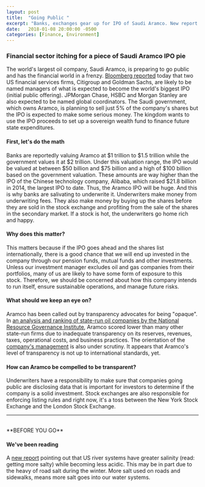 ```yaml
---
layout: post
title:  "Going Public "
excerpt: "Banks, exchanges gear up for IPO of Saudi Aramco. New report points to damage on water systems from too much road salt."
date:   2018-01-08 20:00:00 -0500
categories: [Finance, Environment]
---
```


### Financial sector itching for a piece of Saudi Aramco IPO pie

The world's largest oil company, Saudi Aramco, is preparing to go public and has the financial world in a frenzy. <a href="https://www.bloomberg.com/news/articles/2018-01-08/goldman-citi-are-said-to-be-in-lead-for-top-roles-in-aramco-ipo" target="_blank">Bloomberg reported</a> today that two US financial services firms, Citigroup and Goldman Sachs, are likely to be named managers of what is expected to become the world's biggest IPO (initial public offering). JPMorgan Chase, HSBC and Morgan Stanley are also expected to be named global coordinators. The Saudi government, which owns Aramco, is planning to sell just 5% of the company's shares but the IPO is expected to make some serious money. The kingdom wants to use the IPO proceeds to set up a sovereign wealth fund to finance future state expenditures.

#### First, let's do the math

Banks are reportedly valuing Aramco at $1 trillion to $1.5 trillion while the government values it at $2 trillion. Under this valuation range, the IPO would be valued at between $50 billion and $75 billion and a high of $100 billion based on the government valuation. These amounts are way higher than the IPO of the Chinese technology company, Alibaba, which raised $21.8 billion in 2014, the largest IPO to date. Thus, the Aramco IPO will be huge. And this is why banks are salivating to underwrite it. Underwriters make money from underwriting fees. They also make money by buying up the shares before they are sold in the stock exchange and profiting from the sale of the shares in the secondary market. If a stock is hot, the underwriters go home rich and happy.

#### Why does this matter?

This matters because if the IPO goes ahead and the shares list internationally, there is a good chance that we will end up invested in the company through our pension funds, mutual funds and other investments. Unless our investment manager excludes oil and gas companies from their portfolios, many of us are likely to have some form of exposure to this stock. Therefore, we should be concerned about how this company intends to run itself, ensure sustainable operations, and manage future risks.

#### What should we keep an eye on?

Aramco has been called out by transparency advocates for being "opaque". In <a href="https://resourcegovernance.org/sites/default/files/documents/2017-resource-governance-index.pdf" target="_blank">an analysis and ranking of state-run oil companies by the National Resource Governance Institute</a>, Aramco scored lower than many other state-run firms due to inadequate transparency on its reserves, revenues, taxes, operational costs, and business practices. The orientation of the <a href="https://resourcegovernance.org/blog/float-or-not-float-aramco-ipo-bellwether-state-owned-enterprise-governance" target="_blank">company's management</a> is also under scrutiny. It appears that Aramco's level of transparency is not up to international standards, yet.

#### How can Aramco be compelled to be transparent?

Underwriters have a responsibility to make sure that companies going public are disclosing data that is important for investors to determine if the company is a solid investment. Stock exchanges are also responsible for enforcing listing rules and right now, it's a toss between the New York Stock Exchange and the London Stock Exchange.

* * *
<br />
**BEFORE YOU GO**

#### **We've been reading**

A <a href="http://www.pnas.org/content/early/2018/01/03/1711234115" target="_blank">new report</a> pointing out that US river systems have greater salinity (read: getting more salty) while becoming less acidic. This may be in part due to the heavy of road salt during the winter. More salt used on roads and sidewalks, means more salt goes into our water systems.

